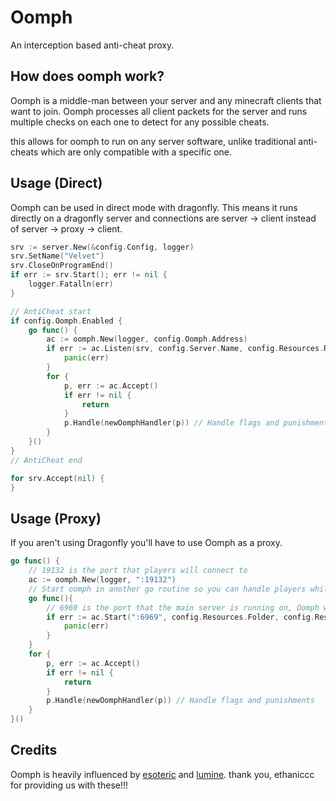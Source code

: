 # Oomph
An interception based anti-cheat proxy.

## How does oomph work?
Oomph is a middle-man between your server and any minecraft clients that want to join. Oomph processes all client packets
for the server and runs multiple checks on each one to detect for any possible cheats.

this allows for oomph to run on any server software, unlike traditional anti-cheats which are only compatible with a
specific one.

## Usage (Direct)
Oomph can be used in direct mode with dragonfly. This means it runs directly on a dragonfly server 
and connections are server -> client instead of server -> proxy -> client.
```go
srv := server.New(&config.Config, logger)
srv.SetName("Velvet")
srv.CloseOnProgramEnd()
if err := srv.Start(); err != nil {
    logger.Fatalln(err)
}

// AntiCheat start
if config.Oomph.Enabled {
    go func() {
        ac := oomph.New(logger, config.Oomph.Address)
        if err := ac.Listen(srv, config.Server.Name, config.Resources.Required); err != nil {
            panic(err)
        }
        for {
            p, err := ac.Accept()
            if err != nil {
                return
            }
            p.Handle(newOomphHandler(p)) // Handle flags and punishments
        }
    }()
}
// AntiCheat end

for srv.Accept(nil) {
}
```

## Usage (Proxy)
If you aren't using Dragonfly you'll have to use Oomph as a proxy.
```go
go func() {
    // 19132 is the port that players will connect to
    ac := oomph.New(logger, ":19132")
    // Start oomph in another go routine so you can handle players while it accepts.
    go func(){
        // 6969 is the port that the main server is running on, Oomph will redirect players to this address.
        if err := ac.Start(":6969", config.Resources.Folder, config.Resources.Required); err != nil {
            panic(err)
        }
    }
    for {
        p, err := ac.Accept()
        if err != nil {
            return
        }
        p.Handle(newOomphHandler(p)) // Handle flags and punishments
    }
}()
```

## Credits
Oomph is heavily influenced by [esoteric](https://github.com/ethaniccc/Esoteric) and [lumine](https://github.com/ethaniccc/Lumine).
thank you, ethaniccc for providing us with these!!!
